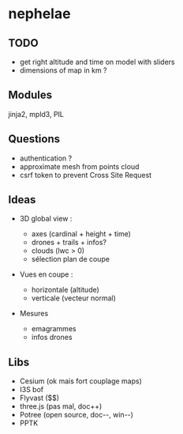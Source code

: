 # nephelae

## TODO

- get right altitude and time on model with sliders
- dimensions of map in km ?


## Modules 

jinja2, mpld3, PIL

## Questions

-   authentication ?
-   approximate mesh from points cloud
-   csrf token to prevent Cross Site Request

## Ideas

-   3D global view :

    -   axes (cardinal + height + time)
    -   drones + trails + infos?
    -   clouds (lwc > 0)
    -   sélection plan de coupe

-   Vues en coupe :

    -   horizontale (altitude)
    -   verticale (vecteur normal)

-   Mesures

    -   emagrammes
    -   infos drones

## Libs

-   Cesium (ok mais fort couplage maps)
-   I3S bof
-   Flyvast (\$\$)
-   three.js (pas mal, doc++)
-   Potree (open source, doc--, win--)
-   PPTK
